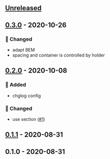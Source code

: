 <a name="unreleased"></a>
## [Unreleased]


<a name="0.3.0"></a>
## [0.3.0] - 2020-10-26
### 🔧 Changed
- adapt BEM
- spacing and container is controlled by holder


<a name="0.2.0"></a>
## [0.2.0] - 2020-10-08
### 🍰 Added
- chglog config

### 🔧 Changed
- use section ([#1](https://github.com/syntro-opensource/silverstripe-elemental-bootstrap-listgroupsection/issues/1))


<a name="0.1.1"></a>
## [0.1.1] - 2020-08-31

<a name="0.1.0"></a>
## 0.1.0 - 2020-08-31

[Unreleased]: https://github.com/syntro-opensource/silverstripe-elemental-bootstrap-listgroupsection/compare/0.3.0...HEAD
[0.3.0]: https://github.com/syntro-opensource/silverstripe-elemental-bootstrap-listgroupsection/compare/0.2.0...0.3.0
[0.2.0]: https://github.com/syntro-opensource/silverstripe-elemental-bootstrap-listgroupsection/compare/0.1.1...0.2.0
[0.1.1]: https://github.com/syntro-opensource/silverstripe-elemental-bootstrap-listgroupsection/compare/0.1.0...0.1.1
